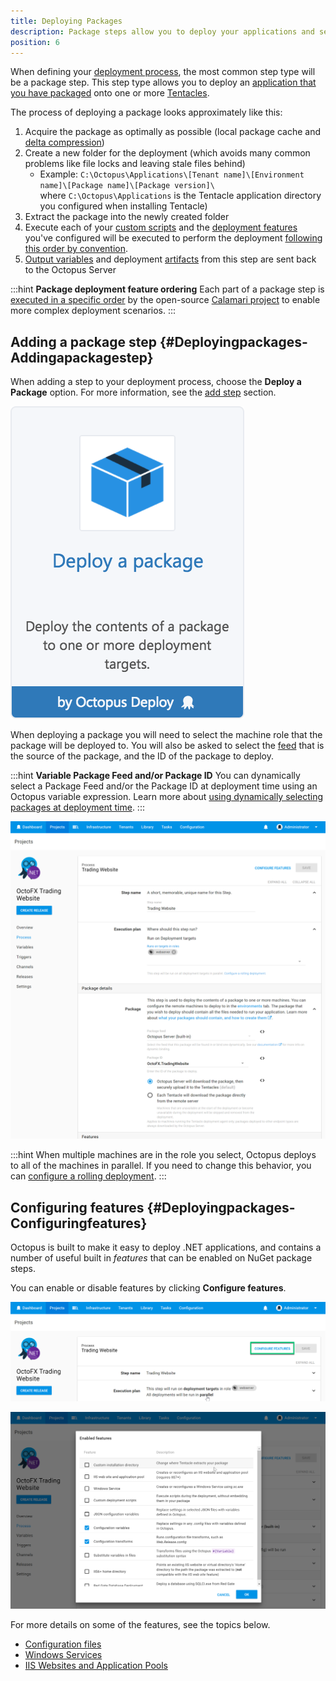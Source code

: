 ```yaml
---
title: Deploying Packages
description: Package steps allow you to deploy your applications and services that you have packaged and configured with Octopus.
position: 6
---
```


When defining your [deployment process](/docs/deploying-applications/index.md), the most common step type will be a package step. This step type allows you to deploy an [application that you have packaged](/docs/packaging-applications/index.md) onto one or more [Tentacles](/docs/infrastructure/windows-targets/index.md).

The process of deploying a package looks approximately like this:

1. Acquire the package as optimally as possible (local package cache and [delta compression](/docs/deploying-applications/delta-compression-for-package-transfers.md))
1. Create a new folder for the deployment (which avoids many common problems like file locks and leaving stale files behind)
    - Example: `C:\Octopus\Applications\[Tenant name]\[Environment name]\[Package name]\[Package version]\` where `C:\Octopus\Applications` is the Tentacle application directory you configured when installing Tentacle)
1. Extract the package into the newly created folder
1. Execute each of your [custom scripts](/docs/deploying-applications/custom-scripts/index.md) and the [deployment features](/docs/deploying-applications/index.md) you've configured will be executed to perform the deployment [following this order by convention](/docs/reference/package-deployment-feature-ordering.md).
1. [Output variables](/docs/deploying-applications/deployment-process/variables/output-variables.md) and deployment [artifacts](/docs/deploying-applications/artifacts.md) from this step are sent back to the Octopus Server

:::hint
**Package deployment feature ordering**
Each part of a package step is [executed in a specific order](/docs/reference/package-deployment-feature-ordering.md) by the open-source [Calamari project](https://github.com/OctopusDeploy/Calamari) to enable more complex deployment scenarios.
:::

## Adding a package step {#Deployingpackages-Addingapackagestep}

When adding a step to your deployment process, choose the **Deploy a Package** option. For more information, see the [add step](/docs/deploying-applications/deployment-process/steps/index.md) section.

![](/docs/images/5671696/5865908.png "width=170")

When deploying a package you will need to select the machine role that the package will be deployed to. You will also be asked to select the [feed](/docs/packaging-applications/package-repositories/index.md) that is the source of the package, and the ID of the package to deploy.

:::hint
**Variable Package Feed and/or Package ID**
You can dynamically select a Package Feed and/or the Package ID at deployment time using an Octopus variable expression. Learn more about [using dynamically selecting packages at deployment time](/docs/deploying-applications/deploying-packages/dynamically-selecting-packages.md).
:::

![](deploy-package-step.png "width=500")

:::hint
When multiple machines are in the role you select, Octopus deploys to all of the machines in parallel. If you need to change this behavior, you can [configure a rolling deployment](/docs/patterns/rolling-deployments.md).
:::

## Configuring features {#Deployingpackages-Configuringfeatures}

Octopus is built to make it easy to deploy .NET applications, and contains a number of useful built in *features* that can be enabled on NuGet package steps.

You can enable or disable features by clicking **Configure features**.

![](configure-features.png)

![](configure-features-details.png "width=500")

For more details on some of the features, see the topics below.

- [Configuration files](/docs/deploying-applications/configuration-files/index.md)
- [Windows Services](/docs/deploying-applications/windows-services.md)
- [IIS Websites and Application Pools](/docs/deploying-applications/iis-websites-and-application-pools.md)
